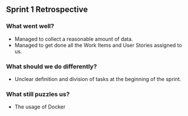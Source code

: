 ## Sprint 1 Retrospective

### What went well?
- Managed to collect a reasonable amount of data.
- Managed to get done all the Work Items and User Stories assigned to us.

### What should we do differently?
- Unclear definition and division of tasks at the beginning of the sprint.

### What still puzzles us?
- The usage of Docker
